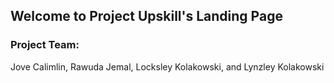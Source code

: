 ## Welcome to Project Upskill's Landing Page

### Project Team:

Jove Calimlin, Rawuda Jemal, Locksley Kolakowski, and Lynzley Kolakowski
